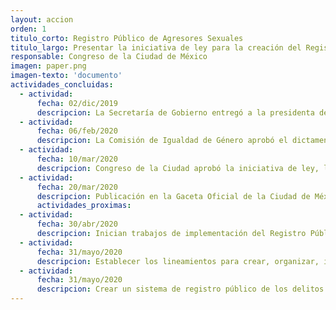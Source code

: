 ```yaml
---
layout: accion
orden: 1
titulo_corto: Registro Público de Agresores Sexuales
titulo_largo: Presentar la iniciativa de ley para la creación del Registro Público de Agresores Sexuales
responsable: Congreso de la Ciudad de México
imagen: paper.png
imagen-texto: 'documento'
actividades_concluidas:
  - actividad:
      fecha: 02/dic/2019
      descripcion: La Secretaría de Gobierno entregó a la presidenta de la Mesa Directiva del Congreso local la iniciativa de Ley del Registro Público de Agresores Sexuales.
  - actividad:
      fecha: 06/feb/2020
      descripcion: La Comisión de Igualdad de Género aprobó el dictamen de opinión para crear la Ley del Registro Público de Agresores Sexuales en la Ciudad de México.
  - actividad:
      fecha: 10/mar/2020
      descripcion: Congreso de la Ciudad aprobó la iniciativa de ley, la cual incluye modificaciones a las siguientes leyes&#58; a) Código Penal; b) Ley de Acceso de las Mujeres a una Vida Libre de Violencia; c) Ley de los Derechos de Niñas, Niños y Adolescentes.
  - actividad:
      fecha: 20/mar/2020
      descripcion: Publicación en la Gaceta Oficial de la Ciudad de México el Decreto por el que se reforma y adiciona, diversas disposiciones del Código Penal del Distrito Federal, de la Ley de Acceso de las Mujeres a Una Vida Libre de Violencia de la Ciudad de México y de la Ley de los Derechos de Niñas, Niños y Adolescentes de la Ciudad de México.
      actividades_proximas:
  - actividad:
      fecha: 30/abr/2020
      descripcion: Inician trabajos de implementación del Registro Público de mano con la Agencia Digital de Innovación Pública.
  - actividad:
      fecha: 31/mayo/2020
      descripcion: Establecer los lineamientos para crear, organizar, implementar, gestionar, actualizar, monitorear y evaluar el funcionamiento del registro.
  - actividad:
      fecha: 31/mayo/2020
      descripcion: Crear un sistema de registro público de los delitos cometidos en contra de mujeres, que integre la estadística criminal y victimal.
---
```

